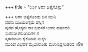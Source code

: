 +++
title = "೦೦೯ ಅರಸ ಚಿತ್ತೈಸೊನ್ದು"

+++
ಅರಸ ಚಿತ್ತೈಸೊಂದು ದಿನ ಮುನಿ  
ವರನು ಬಿಜಯಂಗೈದು ಹಸ್ತಿನ  
ಪುರವ ಹೊಕ್ಕನು ರಾಜಭವನಕೆ ಬಂದು ಹರ್ಷದಲಿ   
ಸುರನದೀತನುಜಾದಿಗಳ ಸ  
ತ್ಕರಣೆಯನು ಕೈಕೊಂಡು ಮಕ್ಕಳ  
ಮುರಿದ ವಿಭವಕೆ ಮೈಯನಾಂತು ಮುನೀಂದ್ರನಿಂತೆಂದ    ॥9॥